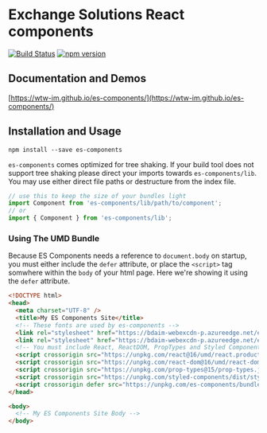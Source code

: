 # Exchange Solutions React components

[![Build Status](https://travis-ci.com/WTW-IM/es-components.svg?branch=master)](https://travis-ci.com/WTW-IM/es-components)
[![npm version](https://badge.fury.io/js/es-components.svg)](https://badge.fury.io/js/es-components)

## Documentation and Demos

[https://wtw-im.github.io/es-components/](https://wtw-im.github.io/es-components/)

## Installation and Usage

```shell
npm install --save es-components
```

`es-components` comes optimized for tree shaking. If your build tool does not support tree shaking please direct your imports towards `es-components/lib`.
You may use either direct file paths or destructure from the index file.

```js
// use this to keep the size of your bundles light
import Component from 'es-components/lib/path/to/component';
// or
import { Component } from 'es-components/lib';
```

### Using The UMD Bundle

Because ES Components needs a reference to `document.body` on startup, you must either include the `defer` attribute, or place the `<script>` tag somwhere within the `body` of your html page. Here we're showing it using the `defer` attribute.

```html
<!DOCTYPE html>
<head>
  <meta charset="UTF-8" />
  <title>My ES Components Site</title>
  <!-- These fonts are used by es-components -->
  <link rel="stylesheet" href="https://bdaim-webexcdn-p.azureedge.net/es-assets/icons.css" />
  <link rel="stylesheet" href="https://bdaim-webexcdn-p.azureedge.net/es-assets/source-sans-pro.css" />
  <!-- You must include React, ReactDOM, PropTypes and Styled Components. ES Components depends on those packages. -->
  <script crossorigin src="https://unpkg.com/react@16/umd/react.production.min.js"></script>
  <script crossorigin src="https://unpkg.com/react-dom@16/umd/react-dom.production.min.js"></script>
  <script crossorigin src="https://unpkg.com/prop-types@15/prop-types.js"></script>
  <script crossorigin src="https://unpkg.com/styled-components/dist/styled-components.min.js"></script>
  <script crossorigin defer src="https://unpkg.com/es-components/bundle/main.min.js"></script>
</head>

<body>
  <!-- My ES Components Site Body -->
</body>
```
